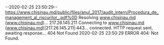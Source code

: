 --2020-02-25 23:50:29--  https://www.chisinau.md/public/files/anul_2017/audit_intern/Procedura_de_management_al_riscurilor_.pdf%0D
Resolving www.chisinau.md (www.chisinau.md)... 217.26.145.211
Connecting to www.chisinau.md (www.chisinau.md)|217.26.145.211|:443... connected.
HTTP request sent, awaiting response... 404 Not Found
2020-02-25 23:50:29 ERROR 404: Not Found.

